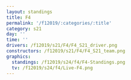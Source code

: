 ```yaml
---
layout: standings
title: F4
permalink: '/f12019/:categories/:title'
category: s21
day: ''
time: ''
drivers: /f12019/s21/F4/F4_S21_driver.png
constructors: /f12019/s21/F4/F4_S21_team.png
graphics:
  standings: /f12019/s24/f4/F4-Standings.png
  tv: /f12019/s24/f4/Live-F4.png
---
```


